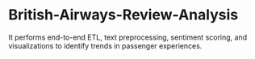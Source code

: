# British-Airways-Review-Analysis
It performs end-to-end ETL, text preprocessing, sentiment scoring, and visualizations to identify trends in passenger experiences.
